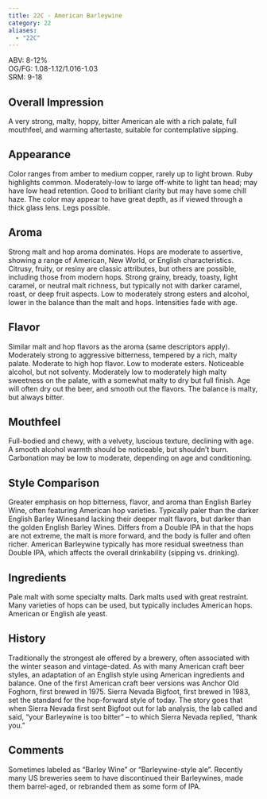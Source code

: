 ```yaml
---
title: 22C - American Barleywine
category: 22
aliases: 
  - "22C"
---
```


ABV: 8-12%  
OG/FG: 1.08-1.12/1.016-1.03  
SRM: 9-18  

## Overall Impression
A very strong, malty, hoppy, bitter American ale with a rich palate, full mouthfeel, and warming aftertaste, suitable for contemplative sipping.

## Appearance
Color ranges from amber to medium copper, rarely up to light brown. Ruby highlights common. Moderately-low to large off-white to light tan head; may have low head retention. Good to brilliant clarity but may have some chill haze. The color may appear to have great depth, as if viewed through a thick glass lens. Legs possible.

## Aroma
Strong malt and hop aroma dominates. Hops are moderate to assertive, showing a range of American, New World, or English characteristics. Citrusy, fruity, or resiny are classic attributes, but others are possible, including those from modern hops. Strong grainy, bready, toasty, light caramel, or neutral malt richness, but typically not with darker caramel, roast, or deep fruit aspects. Low to moderately strong esters and alcohol, lower in the balance than the malt and hops. Intensities fade with age.

## Flavor
Similar malt and hop flavors as the aroma (same descriptors apply). Moderately strong to aggressive bitterness, tempered by a rich, malty palate. Moderate to high hop flavor. Low to moderate esters. Noticeable alcohol, but not solventy. Moderately low to moderately high malty sweetness on the palate, with a somewhat malty to dry but full finish. Age will often dry out the beer, and smooth out the flavors. The balance is malty, but always bitter.

## Mouthfeel
Full-bodied and chewy, with a velvety, luscious texture, declining with age. A smooth alcohol warmth should be noticeable, but shouldn’t burn. Carbonation may be low to moderate, depending on age and conditioning.

## Style Comparison
Greater emphasis on hop bitterness, flavor, and aroma than English Barley Wine, often featuring American hop varieties. Typically paler than the darker English Barley Winesand lacking their deeper malt flavors, but darker than the golden English Barley Wines. Differs from a Double IPA in that the hops are not extreme, the malt is more forward, and the body is fuller and often richer. American Barleywine typically has more residual sweetness than Double IPA, which affects the overall drinkability (sipping vs. drinking).

## Ingredients
Pale malt with some specialty malts. Dark malts used with great restraint. Many varieties of hops can be used, but typically includes American hops. American or English ale yeast.

## History
Traditionally the strongest ale offered by a brewery, often associated with the winter season and vintage-dated. As with many American craft beer styles, an adaptation of an English style using American ingredients and balance. One of the first American craft beer versions was Anchor Old Foghorn, first brewed in 1975. Sierra Nevada Bigfoot, first brewed in 1983, set the standard for the hop-forward style of today. The story goes that when Sierra Nevada first sent Bigfoot out for lab analysis, the lab called and said, “your Barleywine is too bitter” – to which Sierra Nevada replied, “thank you.”

## Comments
Sometimes labeled as “Barley Wine” or “Barleywine-style ale”. Recently many US breweries seem to have discontinued their Barleywines, made them barrel-aged, or rebranded them as some form of IPA.